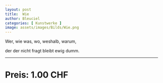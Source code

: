 ```yaml
---
layout: post
title:  Wie
author: Bleuciel
categories: [ Kunstwerke ]
image: assets/images/Bilds/Wie.png
---
```


Wer, wie was, wo, weshalb, warum,

der der nicht fragt bleibt ewig dumm.

-----

# Preis: 1.00 CHF